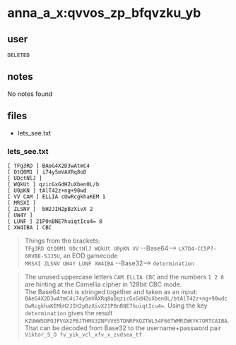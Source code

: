 # anna_a_x:qvvos_zp_bfqvzku_yb
## user
```
DELETED
```
## notes

No notes found

## files
- lets_see.txt


### lets_see.txt
```
[ TFg3RD ] BAeG4X2D3wAtmC4
[ QtQ0M1 ] i74y5mVAXRq8oD
[ UDctNlJ ]
[ WQkUt ] qzicGxGdH2uXben0L/b
[ U0pKN ] tAlT42z+ng+90wd
[ VV CAM ] ELLIA cOwRcgkhaKEM 1 
[ MRSXI ] 
[ ZLSNV ]  bH2JIH2pBzXivX 2
[ UW4Y ]
[ LUNF ] 21P0nBNE7huiqtIcu4= 8
[ XW4IBA ] CBC
```
> Things from the brackets:<br>
> `TFg3RD QtQ0M1 UDctNlJ WQkUt U0pKN VV` --Base64--> `LX7D4-CC5P7-6RVBE-SJJ5U`, an EOD gamecode<br>
> `MRSXI ZLSNV UW4Y LUNF XW4IBA` --Base32--> `determination`<br>

> The unused uppercase letters `CAM ELLIA CBC` and the numbers `1 2 8` are hinting at the Camellia cipher in 128bit CBC mode.<br>
> The Base64 text is stringed together and taken as an input: `BAeG4X2D3wAtmC4i74y5mVAXRq8oDqzicGxGdH2uXben0L/btAlT42z+ng+90wdcOwRcgkhaKEMbH2JIH2pBzXivX21P0nBNE7huiqtIcu4=`. Using the key `determination` gives the result `KZUWW5DPOJPVGX2PBJTHMX3ZNFVV65TDNRPXQZTWL54F66TWMRZWKYK7ORTCAIBA`.
> That can be decoded from Base32 to the username+password pair `Viktor_S_O
fv_yik_vcl_xfv_x_zvdsea_tf   `